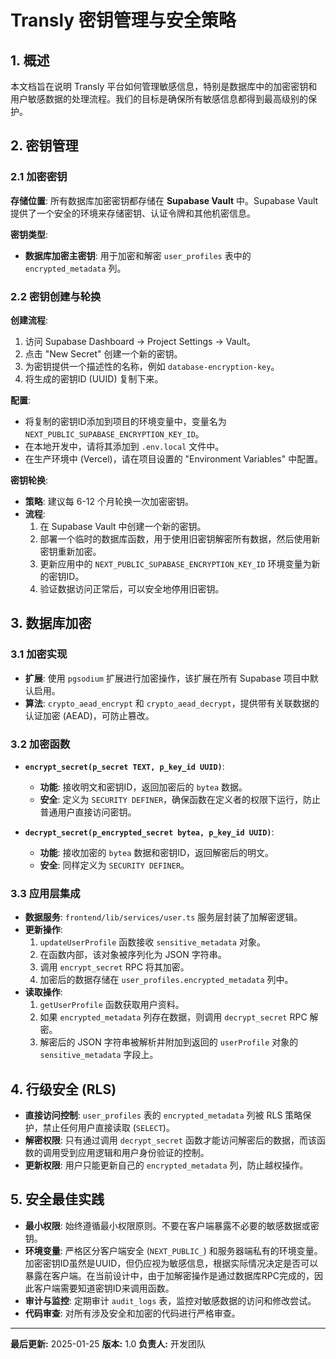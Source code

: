 # Transly 密钥管理与安全策略

## 1. 概述

本文档旨在说明 Transly 平台如何管理敏感信息，特别是数据库中的加密密钥和用户敏感数据的处理流程。我们的目标是确保所有敏感信息都得到最高级别的保护。

## 2. 密钥管理

### 2.1 加密密钥

**存储位置**: 所有数据库加密密钥都存储在 **Supabase Vault** 中。Supabase Vault 提供了一个安全的环境来存储密钥、认证令牌和其他机密信息。

**密钥类型**:
- **数据库加密主密钥**: 用于加密和解密 `user_profiles` 表中的 `encrypted_metadata` 列。

### 2.2 密钥创建与轮换

**创建流程**:
1.  访问 Supabase Dashboard -> Project Settings -> Vault。
2.  点击 "New Secret" 创建一个新的密钥。
3.  为密钥提供一个描述性的名称，例如 `database-encryption-key`。
4.  将生成的密钥ID (UUID) 复制下来。

**配置**:
- 将复制的密钥ID添加到项目的环境变量中，变量名为 `NEXT_PUBLIC_SUPABASE_ENCRYPTION_KEY_ID`。
- 在本地开发中，请将其添加到 `.env.local` 文件中。
- 在生产环境中 (Vercel)，请在项目设置的 "Environment Variables" 中配置。

**密钥轮换**:
- **策略**: 建议每 6-12 个月轮换一次加密密钥。
- **流程**:
    1. 在 Supabase Vault 中创建一个新的密钥。
    2. 部署一个临时的数据库函数，用于使用旧密钥解密所有数据，然后使用新密钥重新加密。
    3. 更新应用中的 `NEXT_PUBLIC_SUPABASE_ENCRYPTION_KEY_ID` 环境变量为新的密钥ID。
    4. 验证数据访问正常后，可以安全地停用旧密钥。

## 3. 数据库加密

### 3.1 加密实现

- **扩展**: 使用 `pgsodium` 扩展进行加密操作，该扩展在所有 Supabase 项目中默认启用。
- **算法**: `crypto_aead_encrypt` 和 `crypto_aead_decrypt`，提供带有关联数据的认证加密 (AEAD)，可防止篡改。

### 3.2 加密函数

- **`encrypt_secret(p_secret TEXT, p_key_id UUID)`**:
    - **功能**: 接收明文和密钥ID，返回加密后的 `bytea` 数据。
    - **安全**: 定义为 `SECURITY DEFINER`，确保函数在定义者的权限下运行，防止普通用户直接访问密钥。

- **`decrypt_secret(p_encrypted_secret bytea, p_key_id UUID)`**:
    - **功能**: 接收加密的 `bytea` 数据和密钥ID，返回解密后的明文。
    - **安全**: 同样定义为 `SECURITY DEFINER`。

### 3.3 应用层集成

- **数据服务**: `frontend/lib/services/user.ts` 服务层封装了加解密逻辑。
- **更新操作**:
    1. `updateUserProfile` 函数接收 `sensitive_metadata` 对象。
    2. 在函数内部，该对象被序列化为 JSON 字符串。
    3. 调用 `encrypt_secret` RPC 将其加密。
    4. 加密后的数据存储在 `user_profiles.encrypted_metadata` 列中。
- **读取操作**:
    1. `getUserProfile` 函数获取用户资料。
    2. 如果 `encrypted_metadata` 列存在数据，则调用 `decrypt_secret` RPC 解密。
    3. 解密后的 JSON 字符串被解析并附加到返回的 `userProfile` 对象的 `sensitive_metadata` 字段上。

## 4. 行级安全 (RLS)

- **直接访问控制**: `user_profiles` 表的 `encrypted_metadata` 列被 RLS 策略保护，禁止任何用户直接读取 (`SELECT`)。
- **解密权限**: 只有通过调用 `decrypt_secret` 函数才能访问解密后的数据，而该函数的调用受到应用逻辑和用户身份验证的控制。
- **更新权限**: 用户只能更新自己的 `encrypted_metadata` 列，防止越权操作。

## 5. 安全最佳实践

- **最小权限**: 始终遵循最小权限原则。不要在客户端暴露不必要的敏感数据或密钥。
- **环境变量**: 严格区分客户端安全 (`NEXT_PUBLIC_`) 和服务器端私有的环境变量。加密密钥ID虽然是UUID，但仍应视为敏感信息，根据实际情况决定是否可以暴露在客户端。在当前设计中，由于加解密操作是通过数据库RPC完成的，因此客户端需要知道密钥ID来调用函数。
- **审计与监控**: 定期审计 `audit_logs` 表，监控对敏感数据的访问和修改尝试。
- **代码审查**: 对所有涉及安全和加密的代码进行严格审查。

---
**最后更新:** 2025-01-25
**版本:** 1.0
**负责人:** 开发团队 